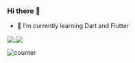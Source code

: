 ### Hi there 👋

<!--
**felixalguzman/felixalguzman** is a ✨ _special_ ✨ repository because its `README.md` (this file) appears on your GitHub profile.

Here are some ideas to get you started:

- 🔭 I’m currently working on ...
- 👯 I’m looking to collaborate on ...
- 🤔 I’m looking for help with ...
- 💬 Ask me about ...
- 📫 How to reach me: ...
- 😄 Pronouns: ...
- ⚡ Fun fact: ...
-->

- 🌱 I’m currently learning Dart and Flutter

<a href="https://github.com/felixalguzman/github-readme-stats">
  <img align="center" src="https://github-readme-stats.vercel.app/api?username=felixalguzman&count_private=true&show_icons=true" />
</a>
<a href="https://github.com/felixalguzman/readme">
  <img align="center" src="https://github-readme-stats.vercel.app/api/top-langs/?username=felixalguzman&langs_count=9&hide=prolog,txt,text,sml&layout=compact" />
</a>

![counter](https://enz8q3xl4io1lir.m.pipedream.net)
